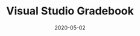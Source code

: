 ---
title: Visual Studio Gradebook
category: project
description: "Simplifying grading code in visual studio. No more sending compressed files, downloading, and opening student's code."
logo: "/assets/vsgradebook.png"
layout: post

date: 2020-05-02
buttons:
  - title: "Source Code"
    url: https://github.com/chrisevans9629/VsGradeBook
  - title: "VS Marketplace"
    url: "https://marketplace.visualstudio.com/items?itemName=EvansSoftware.VsGradeBook"
---